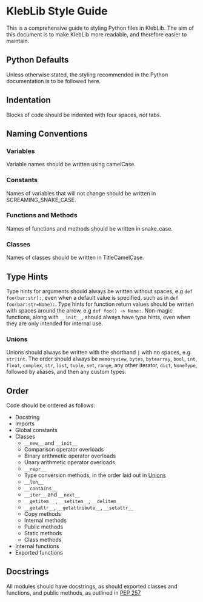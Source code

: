 # KlebLib Style Guide

 This is a comprehensive guide to styling Python files in KlebLib. The aim of this document is to make KlebLib more readable, and therefore easier to maintain. 

 ## Python Defaults
 
  Unless otherwise stated, the styling recommended in the Python documentation is to be followed here. 

 ## Indentation

  Blocks of code should be indented with four spaces, *not* tabs.

 ## Naming Conventions

  ### Variables

   Variable names should be written using camelCase.

  ### Constants

   Names of variables that will not change should be written in SCREAMING_SNAKE_CASE.

  ### Functions and Methods

   Names of functions and methods should be written in snake_case. 

  ### Classes

   Names of classes should be written in TitleCamelCase. 

 ## Type Hints

  Type hints for arguments should always be written without spaces, e.g `def foo(bar:str):`, even when a default value is specified, such as in `def foo(bar:str=None):`. Type hints for function return values should be written with spaces around the arrow, e.g `def foo() -> None:`. Non-magic functions, along with `__init__`, should always have type hints, even when they are only intended for internal use. 

  ### Unions
   
   Unions should always be written with the shorthand `|` with no spaces, e.g `str|int`. The order should always be `memoryview`, `bytes`, `bytearray`, `bool`, `int`, `float`, `complex`, `str`, `list`, `tuple`, `set`, `range`, any other iterator, `dict`, `NoneType`, followed by aliases, and then any custom types. 

 ## Order

  Code should be ordered as follows:

  * Docstring
  * Imports
  * Global constants
  * Classes
    * `__new__` and `__init__`
    * Comparison operator overloads
    * Binary arithmetic operator overloads
    * Unary arithmetic operator overloads
    * `__repr__`
    * Type conversion methods, in the order laid out in [Unions](#user-content-unions)
    * `__len__`
    * `__contains__`
    * `__iter__` and `__next__`
    * `__getitem__` , `__setitem__`, `__delitem__`
    * `__getattr__`, `__getattribute__`, `__setattr__`
    * Copy methods
    * Internal methods
    * Public methods
    * Static methods
    * Class methods     
  * Internal functions
  * Exported functions
    
 ## Docstrings

  All modules should have docstrings, as should exported classes and functions, and public methods, as outlined in [PEP 257](https://peps.python.org/pep-0257/)